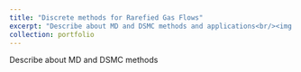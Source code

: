 ```yaml
---
title: "Discrete methods for Rarefied Gas Flows"
excerpt: "Describe about MD and DSMC methods and applications<br/><img src='/images/500x300.png'>"
collection: portfolio
---
```


Describe about MD and DSMC methods
